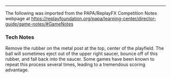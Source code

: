 ***
The following was imported from the PAPA/ReplayFX Competition Notes webpage at https://replayfoundation.org/papa/learning-center/director-guide/game-notes/#GameNotes
### Tech Notes
            
Remove the rubber on the metal post at the top, center of the playfield. The ball will sometimes eject out of the upper right saucer, bounce off of this rubber, and fall back into the saucer. Some games have been known to repeat this process several times, leading to a tremendous scoring advantage.
